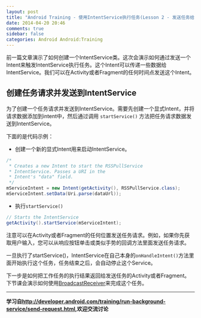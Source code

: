 ```yaml
---
layout: post
title: "Android Training - 使用IntentService执行任务(Lesson 2 - 发送任务给IntentService)"
date: 2014-04-20 20:46
comments: true
sidebar: false
categories: Android Android:Training
---
```


前一篇文章演示了如何创建一个IntentService类。这次会演示如何通过发送一个Intent来触发IntentService执行任务。这个Intent可以传递一些数据给IntentService。我们可以在Activity或者Fragment的任何时间点发送这个Intent。

## 创建任务请求并发送到IntentService

为了创建一个任务请求并发送到IntentService。需要先创建一个显式Intent，并将请求数据添加到intent中，然后通过调用
`startService()` 方法把任务请求数据发送到IntentService。

下面的是代码示例：

* 创建一个新的显式Intent用来启动IntentService。

```java
/*
 * Creates a new Intent to start the RSSPullService
 * IntentService. Passes a URI in the
 * Intent's "data" field.
 */
mServiceIntent = new Intent(getActivity(), RSSPullService.class);
mServiceIntent.setData(Uri.parse(dataUrl));
```

<!-- More -->

* 执行`startService()`

```java
// Starts the IntentService
getActivity().startService(mServiceIntent);
```

注意可以在Activity或者Fragment的任何位置发送任务请求。例如，如果你先获取用户输入，您可以从响应按钮单击或类似手势的回调方法里面发送任务请求。

一旦执行了startService()，IntentService在自己本身的`onHandleIntent()`方法里面开始执行这个任务，任务结束之后，会自动停止这个Service。

下一步是如何把工作任务的执行结果返回给发送任务的Activity或者Fragment。下节课会演示如何使用[BroadcastReceiver](http://developer.android.com/reference/android/content/BroadcastReceiver.html)来完成这个任务。

***

**学习自<http://developer.android.com/training/run-background-service/send-request.html>,欢迎交流讨论**

